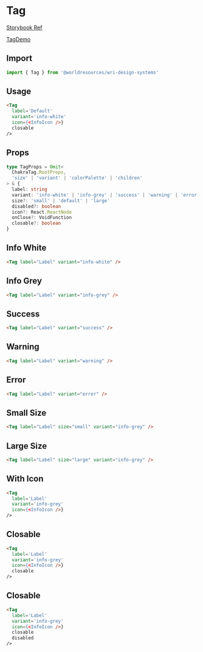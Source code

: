 # Tag

[Storybook Ref](https://wri.github.io/wri-design-systems/?path=/docs/forms-tag--docs)

[TagDemo](https://github.com/wri/wri-design-systems/blob/main/src/components/Forms/Tag/TagDemo.tsx)

## Import

```js
import { Tag } from '@worldresources/wri-design-systems'
```

## Usage

```html
<Tag
  label='Default'
  variant='info-white'
  icon={<InfoIcon />}
  closable
/>
```

## Props

```ts
type TagProps = Omit<
  ChakraTag.RootProps,
  'size' | 'variant' | 'colorPalette' | 'children'
> & {
  label: string
  variant: 'info-white' | 'info-grey' | 'success' | 'warning' | 'error'
  size?: 'small' | 'default' | 'large'
  disabled?: boolean
  icon?: React.ReactNode
  onClose?: VoidFunction
  closable?: boolean
}
```

## Info White

```html
<Tag label="Label" variant="info-white" />
```

## Info Grey

```html
<Tag label="Label" variant="info-grey" />
```

## Success

```html
<Tag label="Label" variant="success" />
```

## Warning

```html
<Tag label="Label" variant="warning" />
```

## Error

```html
<Tag label="Label" variant="error" />
```

## Small Size

```html
<Tag label="Label" size="small" variant="info-grey" />
```

## Large Size

```html
<Tag label="Label" size="large" variant="info-grey" />
```

## With Icon

```html
<Tag
  label='Label'
  variant='info-grey'
  icon={<InfoIcon />}
/>
```

## Closable

```html
<Tag
  label='Label'
  variant='info-grey'
  icon={<InfoIcon />}
  closable
/>
```

## Closable

```html
<Tag
  label='Label'
  variant='info-grey'
  icon={<InfoIcon />}
  closable
  disabled
/>
```
